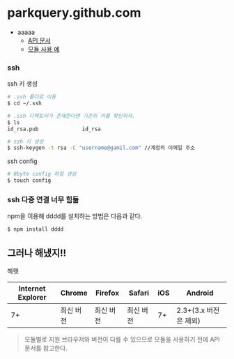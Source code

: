 # parkquery.github.com
* aaaaa
  - [API 문서](http://parkquery.github.io)
  - [모듈 사용 예](http://parkquery.github.io)

### ssh 

ssh 키 생성

```bash
# .ssh 폴더로 이동
$ cd ~/.ssh

# .ssh 디렉토리가 존재한다면 기존의 키를 확인하자.
$ ls
id_rsa.pub				id_rsa

# ssh 키 생성
$ ssh-keygen -t rsa -C "username@gamil.com" //계정의 이메일 주소
```

ssh config

```bash
# 0byte config 파일 생성
$ touch config
```

### ssh 다중 연결 너무 힘듦

npm을 이용해 dddd를 설치하는 방법은 다음과 같다.

```bash
$ npm install dddd
```

## 그러나 해냈지!!

헤헷

|Internet Explorer|Chrome|Firefox|Safari|iOS|Android|
|---|---|---|---|---|---|
|7+|최신 버전|최신 버전|최신 버전|7+|2.3+(3.x 버전은 제외)|

> 모듈별로 지원 브라우저와 버전이 다를 수 있으므로 모듈을 사용하기 전에 API 문서를 참고한다.